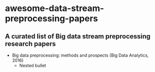 # awesome-data-stream-preprocessing-papers
## A curated list of Big data stream preprocessing research papers


* Big data preprocessing: methods and prospects (Big Data Analytics, 2016)
  * Nested bullet
